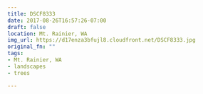 ```yaml
---
title: DSCF8333
date: 2017-08-26T16:57:26-07:00
draft: false
location: Mt. Rainier, WA
img_url: https://d17enza3bfujl8.cloudfront.net/DSCF8333.jpg
original_fn: ""
tags:
- Mt. Rainier, WA
- landscapes
- trees

---
```

